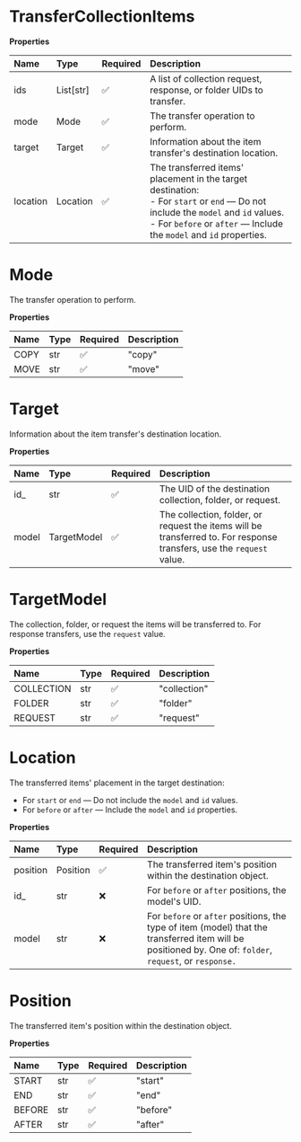 # TransferCollectionItems

**Properties**

| Name     | Type      | Required | Description                                                                                                                                                                                                     |
| :------- | :-------- | :------- | :-------------------------------------------------------------------------------------------------------------------------------------------------------------------------------------------------------------- |
| ids      | List[str] | ✅       | A list of collection request, response, or folder UIDs to transfer.                                                                                                                                             |
| mode     | Mode      | ✅       | The transfer operation to perform.                                                                                                                                                                              |
| target   | Target    | ✅       | Information about the item transfer's destination location.                                                                                                                                                     |
| location | Location  | ✅       | The transferred items' placement in the target destination:<br>- For `start` or `end` — Do not include the `model` and `id` values.<br>- For `before` or `after` — Include the `model` and `id` properties.<br> |

# Mode

The transfer operation to perform.

**Properties**

| Name | Type | Required | Description |
| :--- | :--- | :------- | :---------- |
| COPY | str  | ✅       | "copy"      |
| MOVE | str  | ✅       | "move"      |

# Target

Information about the item transfer's destination location.

**Properties**

| Name  | Type        | Required | Description                                                                                                           |
| :---- | :---------- | :------- | :-------------------------------------------------------------------------------------------------------------------- |
| id\_  | str         | ✅       | The UID of the destination collection, folder, or request.                                                            |
| model | TargetModel | ✅       | The collection, folder, or request the items will be transferred to. For response transfers, use the `request` value. |

# TargetModel

The collection, folder, or request the items will be transferred to. For response transfers, use the `request` value.

**Properties**

| Name       | Type | Required | Description  |
| :--------- | :--- | :------- | :----------- |
| COLLECTION | str  | ✅       | "collection" |
| FOLDER     | str  | ✅       | "folder"     |
| REQUEST    | str  | ✅       | "request"    |

# Location

The transferred items' placement in the target destination:

- For `start` or `end` — Do not include the `model` and `id` values.
- For `before` or `after` — Include the `model` and `id` properties.

**Properties**

| Name     | Type     | Required | Description                                                                                                                                                  |
| :------- | :------- | :------- | :----------------------------------------------------------------------------------------------------------------------------------------------------------- |
| position | Position | ✅       | The transferred item's position within the destination object.                                                                                               |
| id\_     | str      | ❌       | For `before` or `after` positions, the model's UID.                                                                                                          |
| model    | str      | ❌       | For `before` or `after` positions, the type of item (model) that the transferred item will be positioned by. One of: `folder`, `request`, or `response.`<br> |

# Position

The transferred item's position within the destination object.

**Properties**

| Name   | Type | Required | Description |
| :----- | :--- | :------- | :---------- |
| START  | str  | ✅       | "start"     |
| END    | str  | ✅       | "end"       |
| BEFORE | str  | ✅       | "before"    |
| AFTER  | str  | ✅       | "after"     |

<!-- This file was generated by liblab | https://liblab.com/ -->
